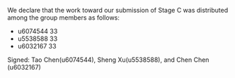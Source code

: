 We declare that the work toward our submission of Stage C was distributed among the group members as follows:

* u6074544 33
* u5538588 33
* u6032167 33

Signed: Tao Chen(u6074544), Sheng Xu(u5538588), and Chen Chen (u6032167)
